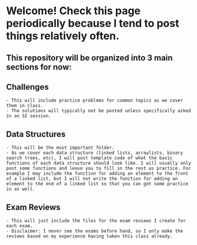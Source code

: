 # Welcome! Check this page periodically because I tend to post things relatively often.

## This repository will be organized into 3 main sections for now:

## Challenges

    - This will include practice problems for common topics as we cover them in class.
    - The solutions will typically not be posted unless specifically asked in an SI session.

## Data Structures

    - This will be the most important folder.
    - As we cover each data structure (linked lists, arraylists, binary search trees, etc), I will post template code of what the basic functions of each data structure should look like. I will usually only post some functions and leave you to fill in the rest as practice. For example I may include the function for adding an element to the front of a linked list, but I will not write the function for adding an element to the end of a linked list so that you can get some practice in as well.

## Exam Reviews

    - This will just include the files for the exam reviews I create for each exam.
    - Disclaimer: I never see the exams before hand, so I only make the reviews based on my experience having taken this class already.
